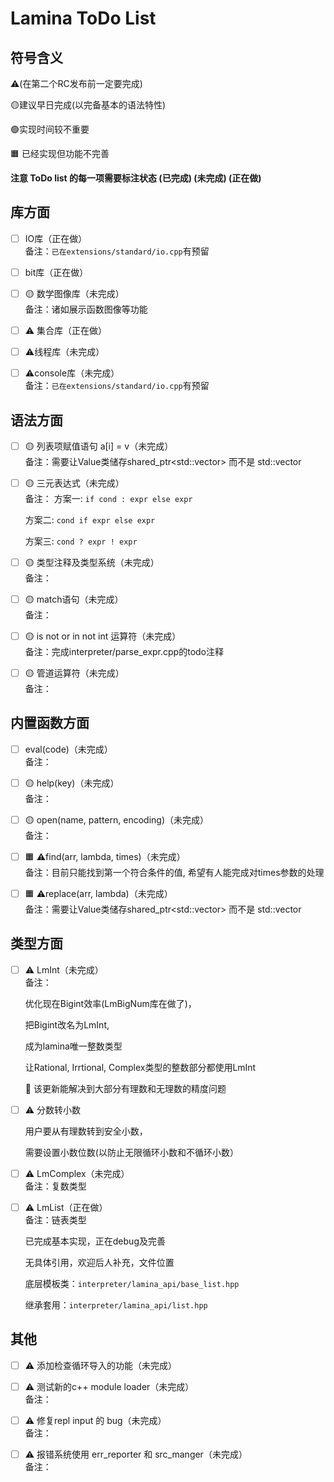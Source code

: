 # Lamina ToDo List

## 符号含义
⚠️(在第二个RC发布前一定要完成)

🟡建议早日完成(以完备基本的语法特性)

🟢实现时间较不重要

🟧 已经实现但功能不完善


<b> 注意 ToDo list 的每一项需要标注状态 (已完成) (未完成) (正在做)
</b>

## 库方面
- [ ] IO库（正在做）<br>
     备注：`已在extensions/standard/io.cpp`有预留

- [ ] bit库（正在做）<br>

- [ ] 🟡 数学图像库（未完成）<br>     备注：诸如展示函数图像等功能

- [ ] ⚠️ 集合库（正在做）<br>

- [ ] ⚠️线程库（未完成）<br>

- [ ] ⚠️console库（未完成）<br>
     备注：`已在extensions/standard/io.cpp`有预留

## 语法方面

- [ ] 🟡 列表项赋值语句 a[i] = v（未完成）<br>
     备注：需要让Value类储存shared_ptr<std::vector<Value>> 
     而不是 std::vector<Value>

- [ ] 🟡 三元表达式（未完成）<br>
     备注：
    方案一: `if cond : expr else expr`

    方案二: `cond if expr else expr`

    方案三:  `cond ? expr ! expr`

- [ ] 🟡 类型注释及类型系统（未完成）<br>
     备注：

- [ ] 🟡 match语句（未完成）<br>
     备注：

- [ ] 🟡 is not or in not int 运算符（未完成）<br>
     备注：完成interpreter/parse_expr.cpp的todo注释

- [ ] 🟡 管道运算符（未完成）<br>
     备注：

## 内置函数方面
- [ ] eval(code)（未完成）<br>
     备注：

- [ ] 🟡 help(key)（未完成）<br>
     备注：

- [ ] 🟡 open(name, pattern, encoding)（未完成）<br>
     备注：

- [ ] 🟧 ⚠️find(arr, lambda, times)（未完成）<br>
    备注：目前只能找到第一个符合条件的值, 希望有人能完成对times参数的处理

- [ ] 🟧 ⚠️replace(arr, lambda)（未完成）<br>
     备注：需要让Value类储存shared_ptr<std::vector<Value>> 
     而不是 std::vector<Value>

## 类型方面
- [ ] ⚠️ LmInt（未完成）<br>
     备注：

     优化现在Bigint效率(LmBigNum库在做了)，

     把Bigint改名为LmInt, 

     成为lamina唯一整数类型

     让Rational, Irrtional, Complex类型的整数部分都使用LmInt

     📍 该更新能解决到大部分有理数和无理数的精度问题


- [ ] ⚠️ 分数转小数

     用户要从有理数转到安全小数，

     需要设置小数位数(以防止无限循环小数和不循环小数）


- [ ] ⚠️ LmComplex（未完成）<br>
     备注：复数类型

- [ ] ⚠️ LmList（正在做）<br>
     备注：链表类型

     已完成基本实现，正在debug及完善

     无具体引用，欢迎后人补充，文件位置

     底层模板类：`interpreter/lamina_api/base_list.hpp`

     继承套用：`interpreter/lamina_api/list.hpp`

## 其他
- [ ] ⚠️ 添加检查循环导入的功能（未完成）<br>

- [ ] ⚠️ 测试新的c++ module loader（未完成）<br>
     备注：

- [ ] ⚠️ 修复repl input 的 bug（未完成）<br>
     备注：

- [ ] ⚠️ 报错系统使用 err_reporter 和 src_manger（未完成）<br>
     备注：
